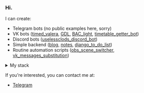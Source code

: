 ### Hi.

I can create:
* Telegram bots (no public examples here, sorry)
* VK bots ([timed_valera](https://github.com/megahomyak/timed_valera), [GDL](https://github.com/megahomyak/GDL), [BAC_light](https://github.com/megahomyak/BAC_light), [timetable_getter_bot](https://github.com/megahomyak/timetable_getter_bot))
* Discord bots ([uselessclods_discord_bot](https://github.com/megahomyak/uselessclods_discord_bot))
* Simple backend ([blog](https://github.com/megahomyak/blog), [notes](https://github.com/megahomyak/notes), [django_to_do_list](https://github.com/megahomyak/django_to_do_list))
* Routine automation scripts ([obs_scene_switcher](https://github.com/megahomyak/obs_scene_switcher), [vk_messages_substitution](https://github.com/megahomyak/vk_messages_substitution))

<details>
<summary>My stack</summary>
<br>

* [Python](https://python.org)
    + [FastAPI](https://fastapi.tiangolo.com/)
    + [VKBottle](https://github.com/vkbottle/vkbottle)
    + [Telethon](https://github.com/LonamiWebs/Telethon)
    + [Django](https://djangoproject.com/)
    + [SQLAlchemy](https://www.sqlalchemy.org/)
* [Rust](https://rust-lang.org)
* [C](https://wikipedia.org/wiki/C_(programming_language))
* [Go](https://go.dev)
    + [gin-gonic](https://github.com/gin-gonic/gin)
    + [GORM](https://gorm.io/)
* [Git](https://git-scm.com/)
* [SQL](https://w3schools.com/sql/sql_intro.asp)
* [JavaScript](https://javascript.info/intro)
* [NGINX](https://www.nginx.com/)
* [systemd](https://en.wikipedia.org/wiki/Systemd)
* [Ansible](https://www.ansible.com/)
* [Java](https://www.java.com/en/download/help/whatis_java.html)
* [RabbitMQ](https://www.rabbitmq.com/)
* [Celery](https://docs.celeryq.dev/en/stable/)
* [Redis](https://redis.io/)
* [GitHub Actions](https://docs.github.com/en/actions)

</details>

If you're interested, you can contact me at:
* [Telegram](https://t.me/megahomyak)
